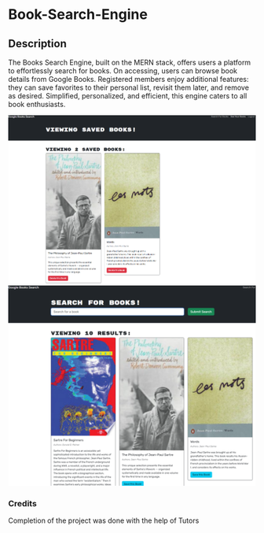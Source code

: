 # Book-Search-Engine

## Description
The Books Search Engine, built on the MERN stack, offers users a platform to effortlessly search for books. On accessing, users can browse book details from Google Books. Registered members enjoy additional features: they can save favorites to their personal list, revisit them later, and remove as desired. Simplified, personalized, and efficient, this engine caters to all book enthusiasts.

![Screeshot](./assets/1.png)
![Screeshot](./assets/2.png)

### Credits

Completion of the project was done with the help of Tutors


